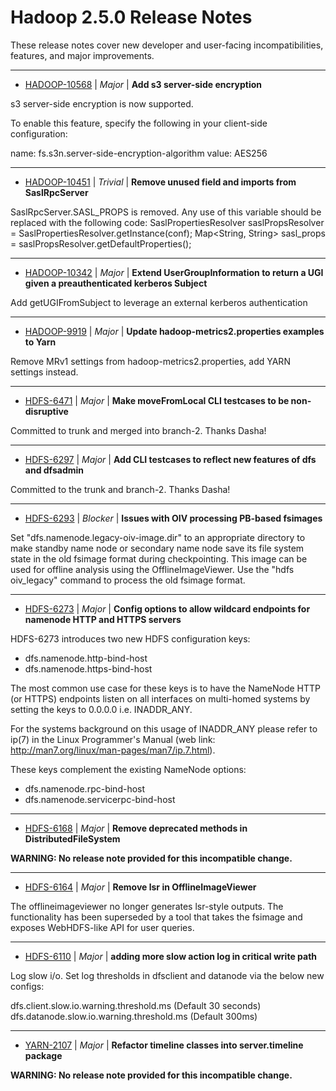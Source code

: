 
<!---
# Licensed to the Apache Software Foundation (ASF) under one
# or more contributor license agreements.  See the NOTICE file
# distributed with this work for additional information
# regarding copyright ownership.  The ASF licenses this file
# to you under the Apache License, Version 2.0 (the
# "License"); you may not use this file except in compliance
# with the License.  You may obtain a copy of the License at
#
#     http://www.apache.org/licenses/LICENSE-2.0
#
# Unless required by applicable law or agreed to in writing, software
# distributed under the License is distributed on an "AS IS" BASIS,
# WITHOUT WARRANTIES OR CONDITIONS OF ANY KIND, either express or implied.
# See the License for the specific language governing permissions and
# limitations under the License.
-->
# Hadoop  2.5.0 Release Notes

These release notes cover new developer and user-facing incompatibilities, features, and major improvements.


---

* [HADOOP-10568](https://issues.apache.org/jira/browse/HADOOP-10568) | *Major* | **Add s3 server-side encryption**

s3 server-side encryption is now supported.

To enable this feature, specify the following in your client-side configuration:

name: fs.s3n.server-side-encryption-algorithm
value: AES256


---

* [HADOOP-10451](https://issues.apache.org/jira/browse/HADOOP-10451) | *Trivial* | **Remove unused field and imports from SaslRpcServer**

SaslRpcServer.SASL\_PROPS is removed.
Any use of this variable  should be replaced with the following code: 
SaslPropertiesResolver saslPropsResolver = SaslPropertiesResolver.getInstance(conf); 
Map<String, String> sasl\_props = saslPropsResolver.getDefaultProperties();


---

* [HADOOP-10342](https://issues.apache.org/jira/browse/HADOOP-10342) | *Major* | **Extend UserGroupInformation to return a UGI given a preauthenticated kerberos Subject**

Add getUGIFromSubject to leverage an external kerberos authentication


---

* [HADOOP-9919](https://issues.apache.org/jira/browse/HADOOP-9919) | *Major* | **Update hadoop-metrics2.properties examples to Yarn**

Remove MRv1 settings from hadoop-metrics2.properties, add YARN settings instead.


---

* [HDFS-6471](https://issues.apache.org/jira/browse/HDFS-6471) | *Major* | **Make moveFromLocal CLI testcases to be non-disruptive**

Committed to trunk and merged into branch-2. Thanks Dasha!


---

* [HDFS-6297](https://issues.apache.org/jira/browse/HDFS-6297) | *Major* | **Add CLI testcases to reflect new features of dfs and dfsadmin**

Committed to the trunk and branch-2. Thanks Dasha!


---

* [HDFS-6293](https://issues.apache.org/jira/browse/HDFS-6293) | *Blocker* | **Issues with OIV processing PB-based fsimages**

Set "dfs.namenode.legacy-oiv-image.dir" to an appropriate directory to make standby name node or secondary name node save its file system state in the old fsimage format during checkpointing. This image can be used for offline analysis using the OfflineImageViewer.  Use the "hdfs oiv\_legacy" command to process the old fsimage format.


---

* [HDFS-6273](https://issues.apache.org/jira/browse/HDFS-6273) | *Major* | **Config options to allow wildcard endpoints for namenode HTTP and HTTPS servers**

HDFS-6273 introduces two new HDFS configuration keys: 
- dfs.namenode.http-bind-host
- dfs.namenode.https-bind-host

The most common use case for these keys is to have the NameNode HTTP (or HTTPS) endpoints listen on all interfaces on multi-homed systems by setting the keys to 0.0.0.0 i.e. INADDR\_ANY.

For the systems background on this usage of INADDR\_ANY please refer to ip(7) in the Linux Programmer's Manual (web link: http://man7.org/linux/man-pages/man7/ip.7.html).

These keys complement the existing NameNode options:
- dfs.namenode.rpc-bind-host
- dfs.namenode.servicerpc-bind-host


---

* [HDFS-6168](https://issues.apache.org/jira/browse/HDFS-6168) | *Major* | **Remove deprecated methods in DistributedFileSystem**

**WARNING: No release note provided for this incompatible change.**


---

* [HDFS-6164](https://issues.apache.org/jira/browse/HDFS-6164) | *Major* | **Remove lsr in OfflineImageViewer**

The offlineimageviewer no longer generates lsr-style outputs. The functionality has been superseded by a tool that takes the fsimage and exposes WebHDFS-like API for user queries.


---

* [HDFS-6110](https://issues.apache.org/jira/browse/HDFS-6110) | *Major* | **adding more slow action log in critical write path**

Log slow i/o.  Set log thresholds in dfsclient and datanode via the below  new configs:

dfs.client.slow.io.warning.threshold.ms (Default 30 seconds)
dfs.datanode.slow.io.warning.threshold.ms (Default 300ms)


---

* [YARN-2107](https://issues.apache.org/jira/browse/YARN-2107) | *Major* | **Refactor timeline classes into server.timeline package**

**WARNING: No release note provided for this incompatible change.**




